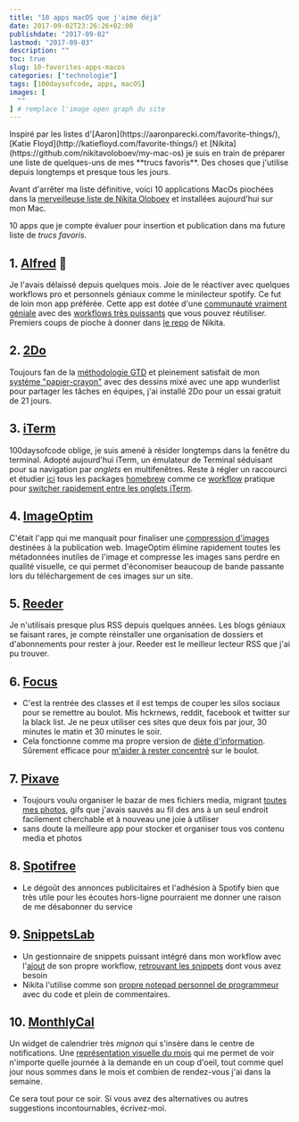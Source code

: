 ```yaml
---
title: "10 apps macOS que j'aime déjà"
date: 2017-09-02T23:26:26+02:00
publishdate: "2017-09-02"
lastmod: "2017-09-03"
description: ""
toc: true
slug: 10-favorites-apps-macos
categories: ["technologie"]
tags: [100daysofcode, apps, macOS]
images: [
  ""
] # remplace l'image open graph du site
---
```


<div class="progress-bar progress-bar-show-percent">
  <div class="progress-bar-filled" style="width: 41%" data-filled="41ème jour #100daysofcode"></div>
</div>
Inspiré par les listes d'[Aaron](https://aaronparecki.com/favorite-things/), [Katie Floyd](http://katiefloyd.com/favorite-things/) et [Nikita](https://github.com/nikitavoloboev/my-mac-os) je suis en train de préparer une liste de quelques-uns de mes **trucs favoris**. Des choses que j'utilise depuis longtemps et presque tous les jours.

<!--more-->

Avant d'arrêter ma liste définitive, voici 10 applications MacOs piochées dans la [merveilleuse liste de Nikita Oloboev](https://github.com/nikitavoloboev/my-mac-os) et 
installées aujourd'hui sur mon Mac. 

10 apps que je compte évaluer pour insertion et publication dans ma future liste de *trucs favoris*.


## 1. **[Alfred](https://www.alfredapp.com/) 🎩** 

Je l'avais délaissé depuis quelques mois. Joie de le réactiver avec quelques workflows pro et personnels géniaux comme le minilecteur spotify. Ce fut de loin mon app préférée. Cette app est dotée d'une [communauté vraiment géniale](http://www.alfredforum.com/) avec des [workflows très puissants](http://www.packal.org/) que vous pouvez réutiliser. Premiers coups de pioche à donner dans [le repo](https://github.com/learn-anything/alfred-workflows) de Nikita.

## 2. [2Do](http://www.2doapp.com/mac)

Toujours fan de la [méthodologie GTD](http://gettingthingsdone.com/fivesteps/) et pleinement satisfait de mon [système "papier-crayon"](http://bulletjournal.com/get-started/#signifiers) avec des dessins mixé avec une app wunderlist pour partager les tâches en équipes, j'ai installé 2Do pour un  essai gratuit de 21 jours. 

## 3. [iTerm](https://www.iterm2.com/) 

100daysofcode oblige, je suis amené à résider longtemps dans la fenêtre du terminal. Adopté aujourd'hui iTerm, un émulateur de Terminal séduisant pour sa navigation par *onglets* en multifenêtres. Reste à régler un raccourci et étudier [ici](https://gist.github.com/nikitavoloboev/3fbe13ce427132d0297f411b62f49034) tous les packages [homebrew](http://brew.sh/index.html) comme ce [workflow](https://github.com/madvas/alfred-iterm-sessions) pratique pour [switcher rapidement entre les onglets iTerm](http://i.imgur.com/RNLb5wj.png).

## 4. [ImageOptim](https://imageoptim.com/mac) 

C'était l'app qui me manquait pour finaliser une [compression d'images](https://christophe.ducamp.me/2017/08/31/compresser-des-images-dans-gohugo/) destinées à la publication web. ImageOptim élimine rapidement toutes les métadonnées inutiles de l'image et compresse les images sans perdre en qualité visuelle, ce qui permet d'économiser beaucoup de bande passante lors du téléchargement de ces images sur un site.

## 5. [Reeder](http://reederapp.com/mac/)

Je n'utilisais presque plus RSS depuis quelques années. Les blogs géniaux se faisant rares, je compte réinstaller une organisation de dossiers et d'abonnements pour rester à jour. Reeder est le meilleur lecteur RSS que j'ai pu trouver. 

## 6. [Focus](https://heyfocus.com)

- C'est la rentrée des classes et il est temps de couper les silos sociaux pour se remettre au boulot. Mis hckrnews, reddit, facebook et twitter sur la black list. Je ne peux utiliser ces sites que deux fois par jour, 30 minutes le matin et 30 minutes le soir. 
- Cela  fonctionne comme ma propre version de [diète d'information](http://lifehacker.com/5872436/how-to-start-your-information-diet). Sûrement efficace pour [m'aider à rester concentré](http://i.imgur.com/cnVvp3m.png) sur le boulot.

## 7. [Pixave](http://www.littlehj.com/) 

- Toujours voulu organiser le bazar de mes fichiers media, migrant [toutes mes photos](http://i.imgur.com/dOZF1gs.png), gifs que j'avais sauvés au fil des ans à un seul endroit facilement cherchable et à nouveau une joie à utiliser 
- sans doute la meilleure app pour stocker et organiser tous vos contenu media et photos

## 8. [Spotifree](http://spotifree.gordinskiy.com) 

- Le dégoût des annonces publicitaires et l'adhésion à Spotify bien que très utile pour les écoutes hors-ligne pourraient me donner une raison de me désabonner du service

## 9. [SnippetsLab](https://www.renfei.org/snippets-lab/) 

- Un gestionnaire de snippets puissant intégré dans mon workflow avec l'[ajout](https://www.renfei.org/snippets-lab/press-release/whats-new/osx-1.6.html) de son propre workflow, [retrouvant les snippets](http://i.imgur.com/A4dJbgV.png) dont vous avez besoin
- Nikita l'utilise comme son [propre notepad personnel de programmeur](http://i.imgur.com/gRsSBmx.png) avec du code et plein de commentaires.

## 10. [MonthlyCal](https://itunes.apple.com/us/app/monthlycal-colorful-monthly/) 

Un widget de calendrier très *mignon* qui s'insère dans le centre de notifications. Une [représentation visuelle du mois](http://i.imgur.com/O1UD90S.png) qui me permet de voir n'importe quelle journée à la demande en un coup d'oeil, tout comme quel jour nous sommes dans le mois et combien de rendez-vous j'ai dans la semaine.


Ce sera tout pour ce soir. Si vous avez des alternatives ou autres suggestions incontournables, écrivez-moi.




















